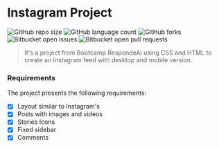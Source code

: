 # Instagram Project
![GitHub repo size](https://img.shields.io/github/repo-size/issitarual/README-template?style=for-the-badge)
![GitHub language count](https://img.shields.io/github/languages/count/issitarual/README-template?style=for-the-badge)
![GitHub forks](https://img.shields.io/github/forks/issitarual/README-template?style=for-the-badge)
![Bitbucket open issues](https://img.shields.io/bitbucket/issues/issitarual/README-template?style=for-the-badge)
![Bitbucket open pull requests](https://img.shields.io/bitbucket/pr-raw/issitarual/README-template?style=for-the-badge)

> It's a project from Bootcamp RespondeAí using CSS and HTML to create an Instagram feed with desktop and mobile version.

### Requirements

The project presents the following requirements:

- [x] Layout similar to Instagram's
- [x] Posts with images and videos
- [x] Stories Icons
- [x] Fixed sidebar
- [x] Comments
